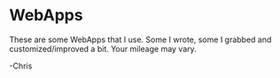 # WebApps

These are some WebApps that I use. Some I wrote, some I grabbed and customized/improved a bit.
Your mileage may vary.

-Chris

